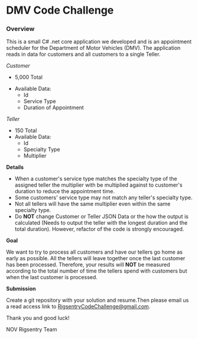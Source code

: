 # DMV Code Challenge

### **Overview**
This is a small C# .net core application we developed and is an appointment scheduler for the Department of Motor Vehicles (DMV). The application reads in data for customers and all customers to a single Teller.

*Customer*

*	5,000 Total
- Available Data:
	- Id
	- Service Type
	- Duration of Appointment
	
*Teller*

-	150 Total
- Available Data:
	- Id
	- Specialty Type
	- Multiplier

**Details**

-	When a customer's service type matches the specialty type of the assigned teller the multiplier with be multiplied against to customer's duration to reduce the appointment time.
- 	Some customers' service type may not match any teller's specialty type.
- 	Not all tellers will have the same multiplier even within the same specialty type.
- 	Do **NOT** change Customer or Teller JSON Data or the how the output is calculated (Needs to output the teller with the longest duration and the total duration). However, refactor of the code is strongly encouraged.

**Goal**

We want to try to process all customers and have our tellers go home as early as possible. All the tellers will leave together once the last customer has been processed. Therefore, your results will **NOT** be measured according to the total number of time the tellers spend with customers but when the last customer is processed.

**Submission**

Create a git repository with your solution and resume.Then please email us a read access link to RigsentryCodeChallenge@gmail.com.

Thank you and good luck!

NOV Rigsentry Team

